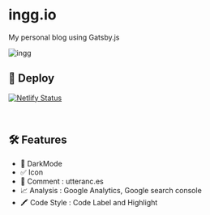 # ingg.io

My personal blog using Gatsby.js

<img alt='ingg' src='https://postfiles.pstatic.net/MjAyMTAxMDFfMzQg/MDAxNjA5NTEwNjMyNDIy.S_LNUjVIY2cbvJfQgXwqs9TI8dscC2ZXqJtMiaI5b4Ug.oOFcfYbYqWq2lWZlWmp5_vp-iyRwPyOUdUBHefA1JRcg.PNG.viapolar/ingg.png?type=w773' />

<br>

## 💫 Deploy

[![Netlify Status](https://api.netlify.com/api/v1/badges/a159e6d4-d9b3-448a-896e-59d2b0a6d1c4/deploy-status)](https://app.netlify.com/sites/ingg/deploys)

<br>

## 🛠 Features

- 🌙 DarkMode
- ✅ Icon
- 💬 Comment : utteranc.es
- 📈 Analysis : Google Analytics, Google search console
- 🖍 Code Style : Code Label and Highlight

<br>

<!-- ## 📌 Structure

```
src
├── components
│   ├── comments // utterances.js
│   ├── dark-mode // Theme Toggle switch
│   │   ├── switch.js
│   │   └── switch.scss
│   ├── footer
│   │   ├── footer.js
│   │   └── footer.scss
│   ├── top // Nav bar (header)
│   │   ├── top.js
│   │   └── top.scss
│   ├── bio.js  // Profile
│   ├── bio.scss
│   ├── layout.js
│   └── seo.js
├── context // ThemeContext.js
├── pages // 404error page, /(home), /about
│   ├── 404.js
│   ├── about.js
│   ├── about.scss
│   ├── index.js    // post style
│   └── index.scss
├── styles // Global style
│   └── code.scss   // Code content style
├── templates
│   ├── blog-post.js   // Inside post design
│   └── blog-post.scss // Post style and Code block styles
└── utils //typography.js

```

<br> -->

<!-- ## 🔑 LICENSE

[MIT](https://github.com/InKyoJeong/INGG.io/blob/master/LICENSE) -->

<!-- Function : Scroll Button , Theme Toggle-->
<!-- ## 🧐 What's inside?

    .
    ├── node_modules
    ├── src
    ├── .gitignore
    ├── .prettierrc
    ├── gatsby-browser.js
    ├── gatsby-config.js
    ├── gatsby-node.js
    ├── gatsby-ssr.js
    ├── LICENSE
    ├── package-lock.json
    ├── package.json
    └── README.md

1.  **`/node_modules`**: This directory contains all of the modules of code that your project depends on (npm packages) are automatically installed.

2.  **`gatsby-browser.js`**: This file is where Gatsby expects to find any usage of the [Gatsby browser APIs](https://www.gatsbyjs.org/docs/browser-apis/) (if any). These allow customization/extension of default Gatsby settings affecting the browser.

3.  **`gatsby-config.js`**: This is the main configuration file for a Gatsby site. This is where you can specify information about your site (metadata) like the site title and description, which Gatsby plugins you’d like to include, etc. (Check out the [config docs](https://www.gatsbyjs.org/docs/gatsby-config/) for more detail).

4.  **`gatsby-node.js`**: This file is where Gatsby expects to find any usage of the [Gatsby Node APIs](https://www.gatsbyjs.org/docs/node-apis/) (if any). These allow customization/extension of default Gatsby settings affecting pieces of the site build process.

5.  **`gatsby-ssr.js`**: This file is where Gatsby expects to find any usage of the [Gatsby server-side rendering APIs](https://www.gatsbyjs.org/docs/ssr-apis/) (if any). These allow customization of default Gatsby settings affecting server-side rendering.

6.  **`LICENSE`**: Gatsby is licensed under the MIT license.

7.  **`package-lock.json`** (See `package.json` below, first). This is an automatically generated file based on the exact versions of your npm dependencies that were installed for your project. **(You won’t change this file directly).**

8.  **`package.json`**: A manifest file for Node.js projects, which includes things like metadata (the project’s name, author, etc). This manifest is how npm knows which packages to install for your project.

9.  **`README.md`**: A text file containing useful reference information about your project. -->
